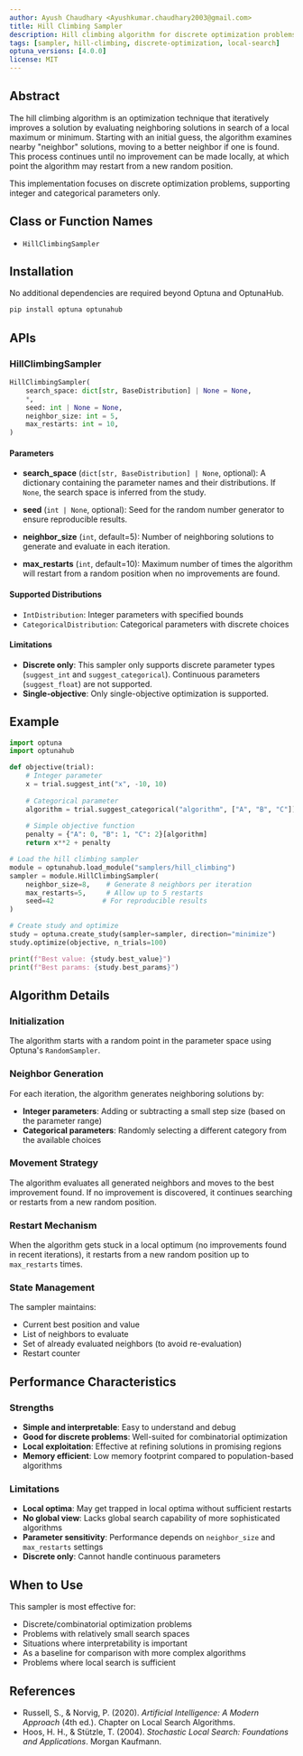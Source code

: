```yaml
---
author: Ayush Chaudhary <Ayushkumar.chaudhary2003@gmail.com>
title: Hill Climbing Sampler
description: Hill climbing algorithm for discrete optimization problems
tags: [sampler, hill-climbing, discrete-optimization, local-search]
optuna_versions: [4.0.0]
license: MIT
---
```


## Abstract

The hill climbing algorithm is an optimization technique that iteratively improves a solution by evaluating neighboring solutions in search of a local maximum or minimum. Starting with an initial guess, the algorithm examines nearby "neighbor" solutions, moving to a better neighbor if one is found. This process continues until no improvement can be made locally, at which point the algorithm may restart from a new random position.

This implementation focuses on discrete optimization problems, supporting integer and categorical parameters only.

## Class or Function Names

- `HillClimbingSampler`

## Installation

No additional dependencies are required beyond Optuna and OptunaHub.

```bash
pip install optuna optunahub
```

## APIs

### HillClimbingSampler

```python
HillClimbingSampler(
    search_space: dict[str, BaseDistribution] | None = None,
    *,
    seed: int | None = None,
    neighbor_size: int = 5,
    max_restarts: int = 10,
)
```

#### Parameters

- **search_space** (`dict[str, BaseDistribution] | None`, optional): A dictionary containing the parameter names and their distributions. If `None`, the search space is inferred from the study.

- **seed** (`int | None`, optional): Seed for the random number generator to ensure reproducible results.

- **neighbor_size** (`int`, default=5): Number of neighboring solutions to generate and evaluate in each iteration.

- **max_restarts** (`int`, default=10): Maximum number of times the algorithm will restart from a random position when no improvements are found.

#### Supported Distributions

- `IntDistribution`: Integer parameters with specified bounds
- `CategoricalDistribution`: Categorical parameters with discrete choices

#### Limitations

- **Discrete only**: This sampler only supports discrete parameter types (`suggest_int` and `suggest_categorical`). Continuous parameters (`suggest_float`) are not supported.
- **Single-objective**: Only single-objective optimization is supported.

## Example

```python
import optuna
import optunahub

def objective(trial):
    # Integer parameter
    x = trial.suggest_int("x", -10, 10)
    
    # Categorical parameter  
    algorithm = trial.suggest_categorical("algorithm", ["A", "B", "C"])
    
    # Simple objective function
    penalty = {"A": 0, "B": 1, "C": 2}[algorithm]
    return x**2 + penalty

# Load the hill climbing sampler
module = optunahub.load_module("samplers/hill_climbing")
sampler = module.HillClimbingSampler(
    neighbor_size=8,    # Generate 8 neighbors per iteration
    max_restarts=5,     # Allow up to 5 restarts
    seed=42            # For reproducible results
)

# Create study and optimize
study = optuna.create_study(sampler=sampler, direction="minimize")
study.optimize(objective, n_trials=100)

print(f"Best value: {study.best_value}")
print(f"Best params: {study.best_params}")
```

## Algorithm Details

### Initialization

The algorithm starts with a random point in the parameter space using Optuna's `RandomSampler`.

### Neighbor Generation

For each iteration, the algorithm generates neighboring solutions by:

- **Integer parameters**: Adding or subtracting a small step size (based on the parameter range)
- **Categorical parameters**: Randomly selecting a different category from the available choices

### Movement Strategy

The algorithm evaluates all generated neighbors and moves to the best improvement found. If no improvement is discovered, it continues searching or restarts from a new random position.

### Restart Mechanism

When the algorithm gets stuck in a local optimum (no improvements found in recent iterations), it restarts from a new random position up to `max_restarts` times.

### State Management

The sampler maintains:

- Current best position and value
- List of neighbors to evaluate
- Set of already evaluated neighbors (to avoid re-evaluation)
- Restart counter

## Performance Characteristics

### Strengths

- **Simple and interpretable**: Easy to understand and debug
- **Good for discrete problems**: Well-suited for combinatorial optimization
- **Local exploitation**: Effective at refining solutions in promising regions
- **Memory efficient**: Low memory footprint compared to population-based algorithms

### Limitations

- **Local optima**: May get trapped in local optima without sufficient restarts
- **No global view**: Lacks global search capability of more sophisticated algorithms
- **Parameter sensitivity**: Performance depends on `neighbor_size` and `max_restarts` settings
- **Discrete only**: Cannot handle continuous parameters

## When to Use

This sampler is most effective for:

- Discrete/combinatorial optimization problems
- Problems with relatively small search spaces
- Situations where interpretability is important
- As a baseline for comparison with more complex algorithms
- Problems where local search is sufficient

## References

- Russell, S., & Norvig, P. (2020). *Artificial Intelligence: A Modern Approach* (4th ed.). Chapter on Local Search Algorithms.
- Hoos, H. H., & Stützle, T. (2004). *Stochastic Local Search: Foundations and Applications*. Morgan Kaufmann.

